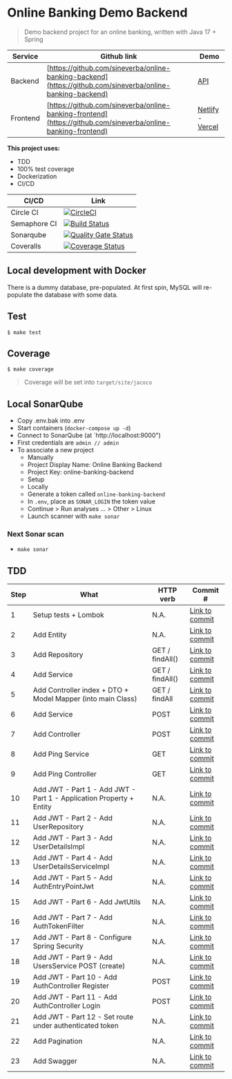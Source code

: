 Online Banking Demo Backend
===========================

> Demo backend project for an online banking, written with Java 17 + Spring

| Service | Github link | Demo |
| ------- | ----------- | ---- |
| Backend | [https://github.com/sineverba/online-banking-backend](https://github.com/sineverba/online-banking-backend) | [API](TODO) |
| Frontend | [https://github.com/sineverba/online-banking-frontend](https://github.com/sineverba/online-banking-frontend) | [Netlify](TODO) - [Vercel](TODO) |

__This project uses:__

+ TDD
+ 100% test coverage
+ Dockerization
+ CI/CD

| CI/CD | Link |
| ----- | ---- |
| Circle CI | [![CircleCI](https://circleci.com/gh/sineverba/online-banking-backend.svg?style=svg)](https://circleci.com/gh/sineverba/online-banking-backend) |
| Semaphore CI | [![Build Status](https://sineverba.semaphoreci.com/badges/online-banking-backend.svg)](https://sineverba.semaphoreci.com/projects/online-banking-backend) |
| Sonarqube | [![Quality Gate Status](https://sonarcloud.io/api/project_badges/measure?project=sineverba_online-banking-backend&metric=alert_status)](https://sonarcloud.io/dashboard?id=sineverba_online-banking-backend) |
| Coveralls | [![Coverage Status](https://coveralls.io/repos/github/sineverba/online-banking-backend/badge.svg?branch=master)](https://coveralls.io/github/sineverba/online-banking-backend?branch=master) |

## Local development with Docker

There is a dummy database, pre-populated. At first spin, MySQL will re-populate the database with some data.


## Test
`$ make test`

## Coverage
`$ make coverage`

> Coverage will be set into `target/site/jacoco`

## Local SonarQube

+ Copy .env.bak into .env
+ Start containers (`docker-compose up -d`)
+ Connect to SonarQube (at `http://localhost:9000")
+ First credentials are `admin // admin`
+ To associate a new project
  + Manually
  + Project Display Name: Online Banking Backend
  + Project Key: online-banking-backend
  + Setup
  + Locally
  + Generate a token called `online-banking-backend`
  + In `.env`, place as `SONAR_LOGIN` the token value
  + Continue > Run analyses ... > Other > Linux
  + Launch scanner with `make sonar`

### Next Sonar scan

+ `make sonar`

## TDD

| Step | What | HTTP verb | Commit # |
| ---- | ---- | --------- | -------- |
| 1 | Setup tests + Lombok | N.A. | [Link to commit](https://github.com/sineverba/online-banking-backend/commit/ca5e5863ecd7434422b41708fb55db6a5f5b77ac) |
| 2 | Add Entity | N.A. | [Link to commit](https://github.com/sineverba/online-banking-backend/commit/9ebeddc0020e7e1246ad65c3068fbe59b54688b2) |
| 3 | Add Repository | GET / findAll() | [Link to commit](https://github.com/sineverba/online-banking-backend/commit/af84fa1dfda955b0fe779dc249cd447d573b5f6f) |
| 4 | Add Service | GET / findAll() | [Link to commit](https://github.com/sineverba/online-banking-backend/commit/0fba806b852d2ca84b1d67a4f4f859261fba9907) |
| 5 | Add Controller index + DTO + Model Mapper (into main Class) | GET / findAll | [Link to commit](https://github.com/sineverba/online-banking-backend/commit/4aabe04ad4f21f3e342d33edff7832ab92e1e551) |
| 6 | Add Service | POST | [Link to commit](https://github.com/sineverba/online-banking-backend/commit/3915553d740e95f711245cb38b621b6ea981d641) |
| 7 | Add Controller | POST | [Link to commit](https://github.com/sineverba/online-banking-backend/commit/0f9eebb849d3785065d7f37ac252c34ff30a0a56) |
| 8 | Add Ping Service | GET | [Link to commit](https://github.com/sineverba/online-banking-backend/commit/82745431e03beb29638afbdeff1619da031eff7b) |
| 9 | Add Ping Controller | GET | [Link to commit](https://github.com/sineverba/online-banking-backend/commit/6281f4e0827475dd22763fce23f798f37218f919) |
| 10 | Add JWT - Part 1 - Add JWT - Part 1 - Application Property + Entity | N.A. | [Link to commit](https://github.com/sineverba/online-banking-backend/commit/ca9306602b5581414262e0024cfae3c720eee506) |
| 11 | Add JWT - Part 2 - Add UserRepository | N.A. | [Link to commit](https://github.com/sineverba/online-banking-backend/commit/2de66cc0541b4dc6a5ef7e1e7eac36320c85de3e) |
| 12 | Add JWT - Part 3 - Add UserDetailsImpl | N.A. | [Link to commit](https://github.com/sineverba/online-banking-backend/commit/1ab5673f358bcf5607aa417009c3b5039efa8e45) |
| 13 | Add JWT - Part 4 - Add UserDetailsServiceImpl | N.A. | [Link to commit](https://github.com/sineverba/online-banking-backend/commit/14377c80d0f8dd1cd182f3cb26e3ca481a22efe6) |
| 14 | Add JWT - Part 5 - Add AuthEntryPointJwt | N.A. | [Link to commit](https://github.com/sineverba/online-banking-backend/commit/b803015087d0817de3549ae558e59a9bd39c0380) |
| 15 | Add JWT - Part 6 - Add JwtUtils | N.A. | [Link to commit](https://github.com/sineverba/online-banking-backend/commit/95f33c994582566c09776fb451bf59238e07dc75) |
| 16 | Add JWT - Part 7 - Add AuthTokenFilter | N.A. | [Link to commit](https://github.com/sineverba/online-banking-backend/commit/b9bd76f532a1f4ac75b209320115febf5288d5c4) |
| 17 | Add JWT - Part 8 - Configure Spring Security | N.A. | [Link to commit](https://github.com/sineverba/online-banking-backend/commit/5c5a2231f1dc127c2030c91bcbf230c006744308) |
| 18 | Add JWT - Part 9 - Add UsersService POST (create) | N.A. | [Link to commit](https://github.com/sineverba/online-banking-backend/commit/59e66d093863d88f771b87350bb076d86759dcba) |
| 19 | Add JWT - Part 10 - Add AuthController Register | POST | [Link to commit](https://github.com/sineverba/online-banking-backend/commit/4b424a76e3c4b2f90768f07843bfda84585db260) |
| 20 | Add JWT - Part 11 - Add AuthController Login | POST | [Link to commit](https://github.com/sineverba/online-banking-backend/commit/c16a2e40a1b76959771b269c9fc94250ec42acc5) |
| 21 | Add JWT - Part 12 - Set route under authenticated token | N.A. | [Link to commit](https://github.com/sineverba/online-banking-backend/commit/73037762c84f04f419d405b8fee7f2c229625f35) |
| 22 | Add Pagination | N.A. | [Link to commit](https://github.com/sineverba/online-banking-backend/commit/8e45e02c2a2761d67f889173e51ae82e6dd95fdc)  |
| 23 | Add Swagger | N.A. | [Link to commit](https://github.com/sineverba/online-banking-backend/commit/ef240cfdab9e7e2381ea3a633c27a0ccf47795e3) |